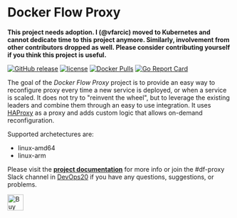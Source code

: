 # Docker Flow Proxy

**This project needs adoption. I (@vfarcic) moved to Kubernetes and cannot dedicate time to this project anymore. Similarly, involvement from other contributors dropped as well. Please consider contributing yourself if you think this project is useful.**

[![GitHub release](https://img.shields.io/github/release/docker-flow/docker-flow-proxy.svg)]()
[![license](https://img.shields.io/github/license/docker-flow/docker-flow-proxy.svg)]()
[![Docker Pulls](https://img.shields.io/docker/pulls/vfarcic/docker-flow-proxy.svg)]()
[![Go Report Card](https://goreportcard.com/badge/github.com/docker-flow/docker-flow-proxy)](https://goreportcard.com/report/github.com/docker-flow/docker-flow-proxy)

The goal of the *Docker Flow Proxy* project is to provide an easy way to reconfigure proxy every time a new service is deployed, or when a service is scaled. It does not try to "reinvent the wheel", but to leverage the existing leaders and combine them through an easy to use integration. It uses [HAProxy](http://www.haproxy.org/) as a proxy and adds custom logic that allows on-demand reconfiguration.

Supported archetectures are:

- linux-amd64
- linux-arm

Please visit the **[project documentation](http://proxy.dockerflow.com)** for more info or join the #df-proxy Slack channel in [DevOps20](http://slack.devops20toolkit.com/) if you have any questions, suggestions, or problems.

<a href='https://ko-fi.com/A655LRB' target='_blank'><img height='36' style='border:0px;height:36px;' src='https://az743702.vo.msecnd.net/cdn/kofi2.png?v=0' border='0' alt='Buy Me a Coffee at ko-fi.com' /></a>
